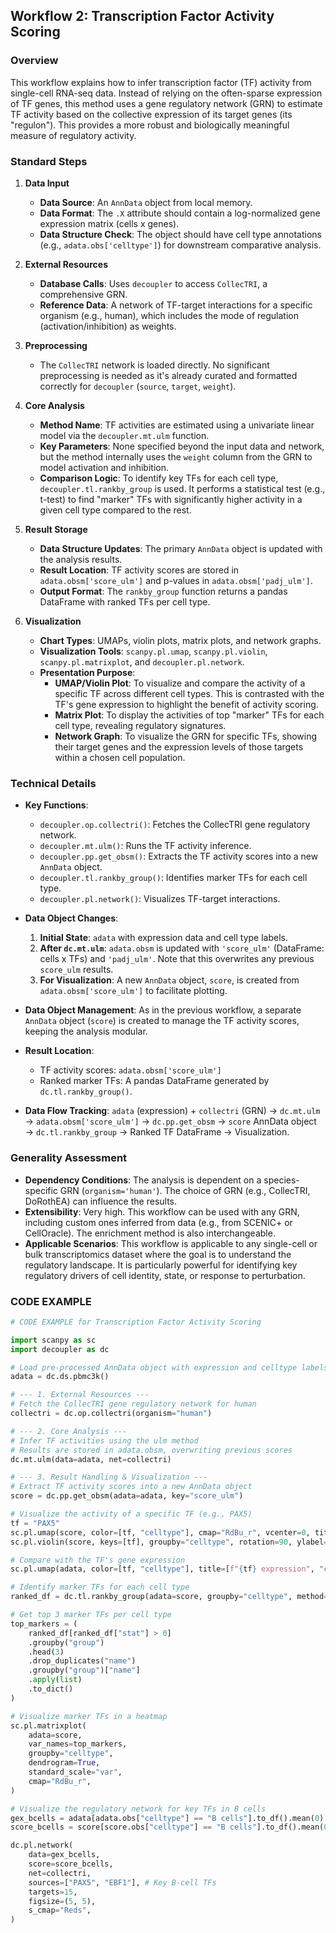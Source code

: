 ## Workflow 2: Transcription Factor Activity Scoring

### Overview
This workflow explains how to infer transcription factor (TF) activity from single-cell RNA-seq data. Instead of relying on the often-sparse expression of TF genes, this method uses a gene regulatory network (GRN) to estimate TF activity based on the collective expression of its target genes (its "regulon"). This provides a more robust and biologically meaningful measure of regulatory activity.

### Standard Steps
1.  **Data Input**
    -   **Data Source**: An `AnnData` object from local memory.
    -   **Data Format**: The `.X` attribute should contain a log-normalized gene expression matrix (cells x genes).
    -   **Data Structure Check**: The object should have cell type annotations (e.g., `adata.obs['celltype']`) for downstream comparative analysis.

2.  **External Resources**
    -   **Database Calls**: Uses `decoupler` to access `CollecTRI`, a comprehensive GRN.
    -   **Reference Data**: A network of TF-target interactions for a specific organism (e.g., human), which includes the mode of regulation (activation/inhibition) as weights.

3.  **Preprocessing**
    -   The `CollecTRI` network is loaded directly. No significant preprocessing is needed as it's already curated and formatted correctly for `decoupler` (`source`, `target`, `weight`).

4.  **Core Analysis**
    -   **Method Name**: TF activities are estimated using a univariate linear model via the `decoupler.mt.ulm` function.
    -   **Key Parameters**: None specified beyond the input data and network, but the method internally uses the `weight` column from the GRN to model activation and inhibition.
    -   **Comparison Logic**: To identify key TFs for each cell type, `decoupler.tl.rankby_group` is used. It performs a statistical test (e.g., t-test) to find "marker" TFs with significantly higher activity in a given cell type compared to the rest.

5.  **Result Storage**
    -   **Data Structure Updates**: The primary `AnnData` object is updated with the analysis results.
    -   **Result Location**: TF activity scores are stored in `adata.obsm['score_ulm']` and p-values in `adata.obsm['padj_ulm']`.
    -   **Output Format**: The `rankby_group` function returns a pandas DataFrame with ranked TFs per cell type.

6.  **Visualization**
    -   **Chart Types**: UMAPs, violin plots, matrix plots, and network graphs.
    -   **Visualization Tools**: `scanpy.pl.umap`, `scanpy.pl.violin`, `scanpy.pl.matrixplot`, and `decoupler.pl.network`.
    -   **Presentation Purpose**:
        -   **UMAP/Violin Plot**: To visualize and compare the activity of a specific TF across different cell types. This is contrasted with the TF's gene expression to highlight the benefit of activity scoring.
        -   **Matrix Plot**: To display the activities of top "marker" TFs for each cell type, revealing regulatory signatures.
        -   **Network Graph**: To visualize the GRN for specific TFs, showing their target genes and the expression levels of those targets within a chosen cell population.

### Technical Details
-   **Key Functions**:
    -   `decoupler.op.collectri()`: Fetches the CollecTRI gene regulatory network.
    -   `decoupler.mt.ulm()`: Runs the TF activity inference.
    -   `decoupler.pp.get_obsm()`: Extracts the TF activity scores into a new `AnnData` object.
    -   `decoupler.tl.rankby_group()`: Identifies marker TFs for each cell type.
    -   `decoupler.pl.network()`: Visualizes TF-target interactions.

-   **Data Object Changes**:
    1.  **Initial State**: `adata` with expression data and cell type labels.
    2.  **After `dc.mt.ulm`**: `adata.obsm` is updated with `'score_ulm'` (DataFrame: cells x TFs) and `'padj_ulm'`. Note that this overwrites any previous `score_ulm` results.
    3.  **For Visualization**: A new `AnnData` object, `score`, is created from `adata.obsm['score_ulm']` to facilitate plotting.

-   **Data Object Management**: As in the previous workflow, a separate `AnnData` object (`score`) is created to manage the TF activity scores, keeping the analysis modular.

-   **Result Location**:
    -   TF activity scores: `adata.obsm['score_ulm']`
    -   Ranked marker TFs: A pandas DataFrame generated by `dc.tl.rankby_group()`.

-   **Data Flow Tracking**:
    `adata` (expression) + `collectri` (GRN) → `dc.mt.ulm` → `adata.obsm['score_ulm']` → `dc.pp.get_obsm` → `score` AnnData object → `dc.tl.rankby_group` → Ranked TF DataFrame → Visualization.

### Generality Assessment
-   **Dependency Conditions**: The analysis is dependent on a species-specific GRN (`organism='human'`). The choice of GRN (e.g., CollecTRI, DoRothEA) can influence the results.
-   **Extensibility**: Very high. This workflow can be used with any GRN, including custom ones inferred from data (e.g., from SCENIC+ or CellOracle). The enrichment method is also interchangeable.
-   **Applicable Scenarios**: This workflow is applicable to any single-cell or bulk transcriptomics dataset where the goal is to understand the regulatory landscape. It is particularly powerful for identifying key regulatory drivers of cell identity, state, or response to perturbation.

### CODE EXAMPLE
```python
# CODE EXAMPLE for Transcription Factor Activity Scoring

import scanpy as sc
import decoupler as dc

# Load pre-processed AnnData object with expression and celltype labels
adata = dc.ds.pbmc3k()

# --- 1. External Resources ---
# Fetch the CollecTRI gene regulatory network for human
collectri = dc.op.collectri(organism="human")

# --- 2. Core Analysis ---
# Infer TF activities using the ulm method
# Results are stored in adata.obsm, overwriting previous scores
dc.mt.ulm(data=adata, net=collectri)

# --- 3. Result Handling & Visualization ---
# Extract TF activity scores into a new AnnData object
score = dc.pp.get_obsm(adata=adata, key="score_ulm")

# Visualize the activity of a specific TF (e.g., PAX5)
tf = "PAX5"
sc.pl.umap(score, color=[tf, "celltype"], cmap="RdBu_r", vcenter=0, title=[f"{tf} activity", "celltype"])
sc.pl.violin(score, keys=[tf], groupby="celltype", rotation=90, ylabel=f"{tf} activity")

# Compare with the TF's gene expression
sc.pl.umap(adata, color=[tf, "celltype"], title=[f"{tf} expression", "celltype"])

# Identify marker TFs for each cell type
ranked_df = dc.tl.rankby_group(adata=score, groupby="celltype", method="t-test_overestim_var")

# Get top 3 marker TFs per cell type
top_markers = (
    ranked_df[ranked_df["stat"] > 0]
    .groupby("group")
    .head(3)
    .drop_duplicates("name")
    .groupby("group")["name"]
    .apply(list)
    .to_dict()
)

# Visualize marker TFs in a heatmap
sc.pl.matrixplot(
    adata=score,
    var_names=top_markers,
    groupby="celltype",
    dendrogram=True,
    standard_scale="var",
    cmap="RdBu_r",
)

# Visualize the regulatory network for key TFs in B cells
gex_bcells = adata[adata.obs["celltype"] == "B cells"].to_df().mean(0).to_frame().T
score_bcells = score[score.obs["celltype"] == "B cells"].to_df().mean(0).to_frame().T

dc.pl.network(
    data=gex_bcells,
    score=score_bcells,
    net=collectri,
    sources=["PAX5", "EBF1"], # Key B-cell TFs
    targets=15,
    figsize=(5, 5),
    s_cmap="Reds",
)
```